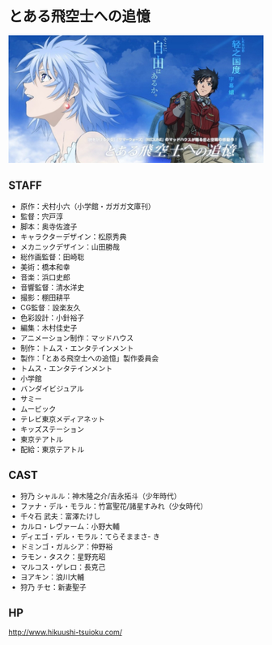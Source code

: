 # とある飛空士への追憶

![poster](poster.jpg)

## STAFF

- 原作：犬村小六（小学館・ガガガ文庫刊）
- 監督：宍戸淳
- 脚本：奥寺佐渡子
- キャラクターデザイン：松原秀典
- メカニックデザイン：山田勝哉
- 総作画監督：田崎聡
- 美術：橋本和幸
- 音楽：浜口史郎
- 音響監督：清水洋史
- 撮影：棚田耕平
- CG監督：設楽友久
- 色彩設計：小針裕子
- 編集：木村佳史子
- アニメーション制作：マッドハウス
- 制作：トムス・エンタテインメント
- 製作：「とある飛空士への追憶」製作委員会
- トムス・エンタテインメント
- 小学館
- バンダイビジュアル
- サミー
- ムービック
- テレビ東京メディアネット
- キッズステーション
- 東京テアトル
- 配給：東京テアトル

## CAST

- 狩乃 シャルル：神木隆之介/吉永拓斗（少年時代）
- ファナ・デル・モラル：竹富聖花/諸星すみれ（少女時代）
- 千々石 武夫：富澤たけし
- カルロ・レヴァーム：小野大輔
- ディエゴ・デル・モラル：てらそままさ- き
- ドミンゴ・ガルシア：仲野裕
- ラモン・タスク：星野充昭
- マルコス・ゲレロ：長克己
- ヨアキン：浪川大輔
- 狩乃 チセ：新妻聖子

## HP

http://www.hikuushi-tsuioku.com/
 
